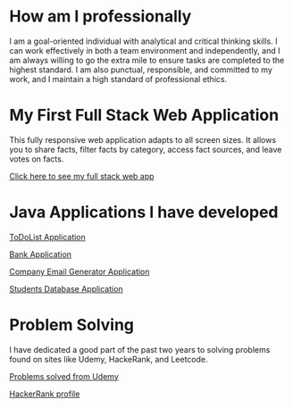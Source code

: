 
# How am I professionally

I am a goal-oriented individual with analytical and critical thinking skills. I can work effectively in both a team environment and
independently, and I am always willing to go the extra mile to ensure tasks are completed to the highest standard. I am also punctual,
responsible, and committed to my work, and I maintain a high standard of professional ethics.

# My First Full Stack Web Application

This fully responsive web application adapts to all screen sizes. It allows you to share facts, filter facts by category, access fact sources,
and leave votes on facts.

<a href="https://myfirstfullstackwebapp.netlify.app/" target="_blank">Click here to see my full stack web app </a>


# Java Applications I have developed

<a href="https://github.com/DiegoVega87/TodoList/tree/main#todo-list-application" target="_blank"> ToDoList Application </a>

<a href="https://github.com/DiegoVega87/BankApplication#bank-application" target="_blank"> Bank Application</a>

<a href="https://github.com/DiegoVega87/Email-Application#email-application" target="_blank"> Company Email Generator Application</a>

<a href="https://github.com/DiegoVega87/StudentDatabaseApp?tab=readme-ov-file#student-database-application" target="_blank"> Students Database Application </a>

# Problem Solving

I have dedicated a good part of the past two years to solving problems found on sites like Udemy, HackeRank, and Leetcode.

<a href="https://github.com/stars/DiegoVega87/lists/practice-problems-for-interviews" target="_blank"> Problems solved from Udemy</a>

<a href="https://www.hackerrank.com/profile/Diego_V87" target="_blank">HackerRank profile </a>



